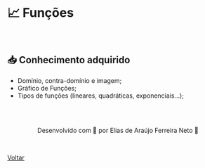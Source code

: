 <h1>📈 Funções</h1>

<br>

<h2> 📥 Conhecimento adquirido </h2>

- Domínio, contra-domínio e imagem;
- Gráfico de Funções;
- Tipos de funções (lineares, quadráticas, exponenciais...);


<br><br>

<p align="center"> Desenvolvido com 💜 por Elias de Araújo Ferreira Neto 👋 <p>

<br>

<a href="./README.md">Voltar</a>